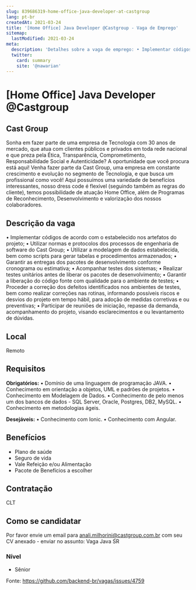 ```yaml
---
slug: 839686319-home-office-java-developer-at-castgroup
lang: pt-br
createdAt: 2021-03-24
title: '[Home Office] Java Developer @Castgroup - Vaga de Emprego'
sitemap:
  lastModified: 2021-03-24
meta:
  description: 'Detalhes sobre a vaga de emprego: •	Implementar códigos de acordo com o estabelecido nos artefatos do projeto; •	Utilizar normas e protocolos dos processos de engenharia de software do Cast Group; •	Utilizar a modelagem de dados estabelecida, bem como scripts para gerar tabelas e procedimentos armazenados; •	Garantir as entregas dos pacotes de desenvolvimento conforme cronograma ou estimativa; •	Acompanhar testes dos sistemas; •	Realizar testes unitários antes de liberar os pacotes de desenvolvimento; •	Garantir a liberação do código fonte com qualidade para o ambiente de testes; •	Proceder a correção dos defeitos identificados nos ambientes de testes, bem como realizar correções nas rotinas, informando possíveis riscos e desvios do projeto em tempo hábil, para adoção de medidas corretivas e ou preventivas; •	Participar de reuniões de iniciação, repasse da demanda, acompanhamento do projeto, visando esclarecimentos e ou levantamento de dúvidas.'
  twitter:
    card: summary
    site: '@nawarian'
---
```


# [Home Office] Java Developer @Castgroup

<!--
==================================================
Caso a vaga for remoto durante a pandemia informar no texto "Remoto durante o covid"
==================================================
-->
<!-- 
==================================================
POR FAVOR, SÓ POSTE SE A VAGA FOR PARA BACK-END!

Não faça distinção de gênero no título da vaga.

Use: "Back-End Developer" ao invés de 
"Desenvolvedor Back-End" \o/

Exemplo: `[São Paulo] Back-End Developer @ NOME DA EMPRESA`
==================================================
-->
<!--
==================================================
Caso a vaga for remoto durante a pandemia deixar a linha abaixo
==================================================
-->

## Cast Group

Sonha em fazer parte de uma empresa de Tecnologia com 30 anos de mercado, que atua com clientes públicos e privados em toda rede nacional e que preza pela Ética, Transparência, Comprometimento, Responsabilidade Social e Autenticidade?
A oportunidade que você procura está aqui!
Venha fazer parte da Cast Group, uma empresa em constante crescimento e evolução no segmento de Tecnologia, e que busca um profissional como você!
Aqui possuímos uma variedade de benefícios interessantes, nosso dress code é flexível (seguindo também as regras do cliente), temos possibilidade de atuação Home Office, além de Programas de Reconhecimento, Desenvolvimento e valorização dos nossos colaboradores.


## Descrição da vaga

•	Implementar códigos de acordo com o estabelecido nos artefatos do projeto; 
•	Utilizar normas e protocolos dos processos de engenharia de software do Cast Group;
•	Utilizar a modelagem de dados estabelecida, bem como scripts para gerar tabelas e procedimentos armazenados;
•	Garantir as entregas dos pacotes de desenvolvimento conforme cronograma ou estimativa; 
•	Acompanhar testes dos sistemas;
•	Realizar testes unitários antes de liberar os pacotes de desenvolvimento;
•	Garantir a liberação do código fonte com qualidade para o ambiente de testes;
•	Proceder a correção dos defeitos identificados nos ambientes de testes, bem como realizar correções nas rotinas, informando possíveis riscos e desvios do projeto em tempo hábil, para adoção de medidas corretivas e ou preventivas;
•	Participar de reuniões de iniciação, repasse da demanda, acompanhamento do projeto, visando esclarecimentos e ou levantamento de dúvidas.

## Local

Remoto

## Requisitos

**Obrigatórios:**
•	Domínio de uma linguagem de programação JAVA.
•	Conhecimento em orientação a objetos, UML e padrões de projetos.
•	Conhecimento em Modelagem de Dados.
•	Conhecimento de pelo menos um dos bancos de dados - SQL Server, Oracle, Postgres, DB2, MySQL.
•	Conhecimento em metodologias ágeis.

**Desejáveis:**
•	Conhecimento com Ionic.
•	Conhecimento com Angular.

## Benefícios

- Plano de saúde
- Seguro de vida
- Vale Refeição e/ou Alimentação
- Pacote de Benefícios a escolher


## Contratação

CLT

## Como se candidatar

Por favor envie um email para anali.milhorini@castgroup.com.br com seu CV anexado - enviar no assunto: Vaga Java SR


### Nível
- Sênior





Fonte: https://github.com/backend-br/vagas/issues/4759